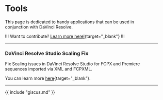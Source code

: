 # Tools

This page is dedicated to handy applications that can be used in conjunction with DaVinci Resolve.

!!!
Want to contribute? [Learn more here!](https://resolve.cafe/contribute/){target="_blank"}
!!!

---

### DaVinci Resolve Studio Scaling Fix

Fix Scaling issues in DaVinci Resolve Studio for FCPX and Premiere sequences imported via XML and FCPXML.

You can learn more [here](https://julien.chichignoud.com/resolve-script-scaling-fix){target="_blank"}.

---

{{ include "giscus.md" }}